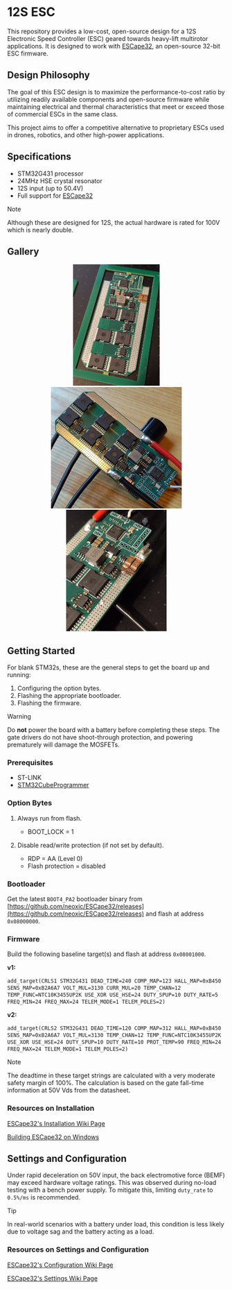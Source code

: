 # 12S ESC

This repository provides a low-cost, open-source design for a 12S Electronic Speed Controller (ESC) geared towards heavy-lift multirotor applications. It is designed to work with [ESCape32](https://github.com/neoxic/ESCape32), an open-source 32-bit ESC firmware.

## Design Philosophy

The goal of this ESC design is to maximize the performance-to-cost ratio by utilizing readily available components and open-source firmware while maintaining electrical and thermal characteristics that meet or exceed those of commercial ESCs in the same class.

This project aims to offer a competitive alternative to proprietary ESCs used in drones, robotics, and other high-power applications.

## Specifications

- STM32G431 processor
- 24MHz HSE crystal resonator
- 12S input (up to 50.4V)
- Full support for [ESCape32](https://github.com/neoxic/ESCape32)

> [!NOTE]  
> Although these are designed for 12S, the actual hardware is rated for 100V which is nearly double.

## Gallery

<p align="center">
    <img src="./images/v1 raw.jpg" height="280">
    <img src="./images/v1 bypassed.jpg" height="280">
    <img src="./images/v1 explosion.jpg" height="280">
</p>

## Getting Started

For blank STM32s, these are the general steps to get the board up and running:

1. Configuring the option bytes.
2. Flashing the appropriate bootloader.
3. Flashing the firmware.

> [!WARNING]  
> Do **not** power the board with a battery before completing these steps. The gate drivers do not have shoot-through protection, and powering prematurely will damage the MOSFETs.

### Prerequisites

- ST-LINK
- [STM32CubeProgrammer](https://www.st.com/en/development-tools/stm32cubeprog.html)

### Option Bytes

1. Always run from flash.

    - BOOT_LOCK = 1

2. Disable read/write protection (if not set by default).

    - RDP = AA (Level 0)
    - Flash protection = disabled

### Bootloader

 Get the latest `BOOT4_PA2` bootloader binary from [https://github.com/neoxic/ESCape32/releases](https://github.com/neoxic/ESCape32/releases) and flash at address `0x08000000`.

### Firmware

Build the following baseline target(s) and flash at address `0x08001000`.

**v1:**

```
add_target(CRLS1 STM32G431 DEAD_TIME=240 COMP_MAP=123 HALL_MAP=0xB450 SENS_MAP=0xB2A6A7 VOLT_MUL=3130 CURR_MUL=20 TEMP_CHAN=12 TEMP_FUNC=NTC10K3455UP2K USE_XOR USE_HSE=24 DUTY_SPUP=10 DUTY_RATE=5 FREQ_MIN=24 FREQ_MAX=24 TELEM_MODE=1 TELEM_POLES=2)
```

**v2:**

```
add_target(CRLS2 STM32G431 DEAD_TIME=120 COMP_MAP=312 HALL_MAP=0xB450 SENS_MAP=0xB2A6A7 VOLT_MUL=3130 TEMP_CHAN=12 TEMP_FUNC=NTC10K3455UP2K USE_XOR USE_HSE=24 DUTY_SPUP=10 DUTY_RATE=10 PROT_TEMP=90 FREQ_MIN=24 FREQ_MAX=24 TELEM_MODE=1 TELEM_POLES=2)
```

> [!NOTE]  
> The deadtime in these target strings are calculated with a very moderate safety margin of 100%. The calculation is based on the gate fall-time information at 50V Vds from the datasheet.

### Resources on Installation

[ESCape32's Installation Wiki Page](https://github.com/neoxic/ESCape32/wiki/Installation)

[Building ESCape32 on Windows](https://github.com/adrianblakey/slot-car-ecom/wiki/Building-ESCape32-on-Windows)

## Settings and Configuration

Under rapid deceleration on 50V input, the back electromotive force (BEMF) may exceed hardware voltage ratings. This was observed during no-load testing with a bench power supply. To mitigate this, limiting `duty_rate` to `0.5%/ms` is recommended.

> [!TIP]
> In real-world scenarios with a battery under load, this condition is less likely due to voltage sag and the battery acting as a load.

### Resources on Settings and Configuration

[ESCape32's Configuration Wiki Page](https://github.com/neoxic/ESCape32/wiki/Configuration)

[ESCape32's Settings Wiki Page](https://github.com/neoxic/ESCape32/wiki/Settings)
